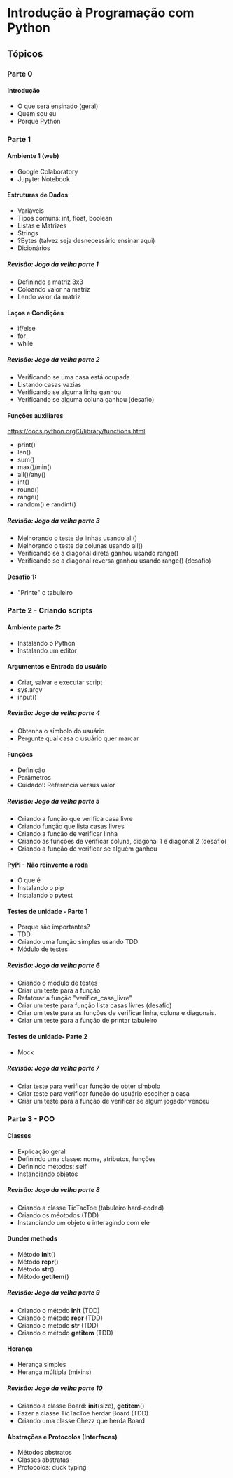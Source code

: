# Introdução à Programação com Python

## Tópicos


### Parte 0
#### Introdução
- O que será ensinado (geral)
- Quem sou eu
- Porque Python


### Parte 1
#### Ambiente 1 (web)
- Google Colaboratory
- Jupyter Notebook
#### Estruturas de Dados
- Variáveis
- Tipos comuns: int, float, boolean
- Listas e Matrizes
- Strings
- ?Bytes (talvez seja desnecessário ensinar aqui)
- Dicionários
##### Revisão: Jogo da velha parte 1
- Definindo a matriz 3x3
- Coloando valor na matriz
- Lendo valor da matriz
#### Laços e Condições
- if/else
- for
- while
##### Revisão: Jogo da velha parte 2
- Verificando se uma casa está ocupada
- Listando casas vazias
- Verificando se alguma linha ganhou
- Verificando se alguma coluna ganhou (desafio)
#### Funções auxiliares
https://docs.python.org/3/library/functions.html
- print()
- len()
- sum()
- max()/min()
- all()/any()
- int()
- round()
- range()
- random() e randint()
##### Revisão: Jogo da velha parte 3
- Melhorando o teste de linhas usando all()
- Melhorando o teste de colunas usando all()
- Verificando se a diagonal direta ganhou usando range()
- Verificando se a diagonal reversa ganhou usando range() (desafio)
#### Desafio 1:
- "Printe" o tabuleiro


### Parte 2 - Criando scripts
#### Ambiente parte 2:
 - Instalando o Python
 - Instalando um editor
#### Argumentos e Entrada do usuário
- Criar, salvar e executar script
- sys.argv
- input()
##### Revisão: Jogo da velha parte 4
 - Obtenha o símbolo do usuário
 - Pergunte qual casa o usuário quer marcar
#### Funções
- Definição
- Parâmetros
- Cuidado!: Referência versus valor
##### Revisão: Jogo da velha parte 5
 - Criando a função que verifica casa livre
 - Criando função que lista casas livres
 - Criando a função de verificar linha
 - Criando as funções de verificar coluna, diagonal 1 e diagonal 2 (desafio)
 - Criando a função de verificar se alguém ganhou
#### PyPI - Não reinvente a roda
- O que é
- Instalando o pip
- Instalando o pytest
#### Testes de unidade - Parte 1
- Porque são importantes?
- TDD
- Criando uma função simples usando TDD
- Módulo de testes
##### Revisão: Jogo da velha parte 6
- Criando o módulo de testes
- Criar um teste para a função
- Refatorar a função "verifica_casa_livre"
- Criar um teste para função lista casas livres (desafio)
- Criar um teste para as funções de verificar linha, coluna e diagonais.
- Criar um teste para a função de printar tabuleiro
#### Testes de unidade- Parte 2
- Mock
##### Revisão: Jogo da velha parte 7
- Criar teste para verificar função de obter símbolo
- Criar teste para verificar função do usuário escolher a casa
- Criar um teste para a função de verificar se algum jogador venceu

### Parte 3 - POO
#### Classes
- Explicação geral
- Definindo uma classe: nome, atributos, funções
- Definindo métodos: self
- Instanciando objetos
##### Revisão: Jogo da velha parte 8
- Criando a classe TicTacToe (tabuleiro hard-coded)
- Criando os méotodos (TDD)
- Instanciando um objeto e interagindo com ele
#### Dunder methods
- Método __init__()
- Método __repr__()
- Método __str__()
- Método __getitem__()
##### Revisão: Jogo da velha parte 9
- Criando o método __init__ (TDD)
- Criando o método __repr__ (TDD)
- Criando o método __str__ (TDD)
- Criando o método __getitem__ (TDD)
#### Herança
- Herança simples
- Herança múltipla (mixins)
##### Revisão: Jogo da velha parte 10
- Criando a classe Board: __init__(size), __getitem__()
- Fazer a classe TicTacToe herdar Board (TDD)
- Criando uma classe Chezz que herda Board
#### Abstrações e Protocolos (Interfaces)
- Métodos abstratos
- Classes abstratas
- Protocolos: duck typing
